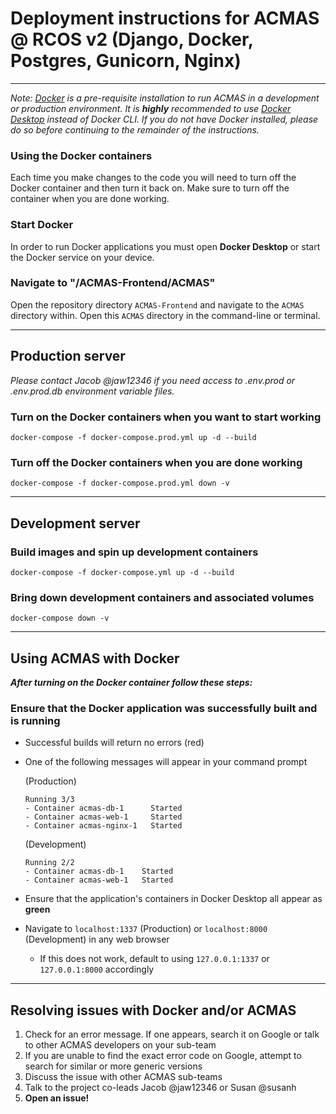 # Deployment instructions for ACMAS @ RCOS v2 (Django, Docker, Postgres, Gunicorn, Nginx)

---
_Note: [Docker](https://docs.docker.com/get-docker/) is a pre-requisite installation to run ACMAS in a development or
 production environment.
It is __highly__ recommended to use [Docker Desktop](https://www.docker.com/products/docker-desktop/) instead of
 Docker CLI. If you do not have Docker installed, please do so before continuing to the remainder of the instructions._

### Using the Docker containers
Each time you make changes to the code you will need to turn off the Docker container and then turn it back on. 
Make sure to turn off the container when you are done working.
### Start Docker
In order to run Docker applications you must open __Docker Desktop__ or start the Docker service on your device.
### Navigate to "/ACMAS-Frontend/ACMAS"
Open the repository directory `ACMAS-Frontend` and navigate to the `ACMAS` directory within. Open this `ACMAS` 
directory in the command-line or terminal.

---
## Production server
_Please contact Jacob @jaw12346 if you need access to .env.prod or .env.prod.db environment variable files._
### Turn on the Docker containers when you want to start working
`docker-compose -f docker-compose.prod.yml up -d --build`
### Turn off the Docker containers when you are done working
`docker-compose -f docker-compose.prod.yml down -v`

---
## Development server
### Build images and spin up development containers
`docker-compose -f docker-compose.yml up -d --build`
### Bring down development containers and associated volumes
`docker-compose down -v`

---
## Using ACMAS with Docker
___After turning on the Docker container follow these steps:___
### Ensure that the Docker application was successfully built and is running
- Successful builds will return no errors (red)
- One of the following messages will appear in your command prompt

  (Production)
  ```shell
  Running 3/3
  - Container acmas-db-1      Started
  - Container acmas-web-1     Started
  - Container acmas-nginx-1   Started
  ```

  (Development)
  ```shell
  Running 2/2
  - Container acmas-db-1    Started
  - Container acmas-web-1   Started
  ```
- Ensure that the application's containers in Docker Desktop all appear as __green__
- Navigate to `localhost:1337` (Production) or `localhost:8000` (Development) in any web browser
  - If this does not work, default to using `127.0.0.1:1337` or `127.0.0.1:8000` accordingly
---

## Resolving issues with Docker and/or ACMAS
1) Check for an error message. If one appears, search it on Google or talk to other ACMAS developers on your sub-team
2) If you are unable to find the exact error code on Google, attempt to search for similar or more generic versions
3) Discuss the issue with other ACMAS sub-teams
4) Talk to the project co-leads Jacob @jaw12346 or Susan @susanh
5) __Open an issue!__
    
